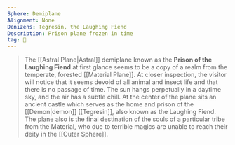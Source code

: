```yaml
---
Sphere: Demiplane
Alignment: None
Denizens: Tegresin, the Laughing Fiend
Description: Prison plane frozen in time
tag: 🌌
---
```


> The [[Astral Plane|Astral]] demiplane known as the **Prison of the Laughing Fiend** at first glance seems to be a copy of a realm from the temperate, forested [[Material Plane]].  At closer inspection, the visitor will notice that it seems devoid of all animal and insect life and that there is no passage of time.  The sun hangs perpetually in a daytime sky, and the air has a subtle chill.  At the center of the plane sits an ancient castle which serves as the home and prison of the [[Demon|demon]] [[Tegresin]], also known as the Laughing Fiend.  The plane also is the final destination of the souls of a particular tribe from the Material, who due to terrible magics are unable to reach their deity in the [[Outer Sphere]].








